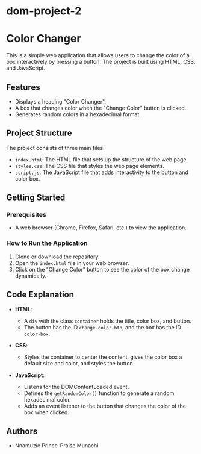 # dom-project-2
# Color Changer

This is a simple web application that allows users to change the color of a box interactively by pressing a button. The project is built using HTML, CSS, and JavaScript.

## Features

- Displays a heading "Color Changer".
- A box that changes color when the "Change Color" button is clicked.
- Generates random colors in a hexadecimal format.

## Project Structure

The project consists of three main files:

- `index.html`: The HTML file that sets up the structure of the web page.
- `styles.css`: The CSS file that styles the web page elements.
- `script.js`: The JavaScript file that adds interactivity to the button and color box.

## Getting Started

### Prerequisites

- A web browser (Chrome, Firefox, Safari, etc.) to view the application.

### How to Run the Application

1. Clone or download the repository.
2. Open the `index.html` file in your web browser.
3. Click on the "Change Color" button to see the color of the box change dynamically.

## Code Explanation

- **HTML**:
  - A `div` with the class `container` holds the title, color box, and button.
  - The button has the ID `change-color-btn`, and the box has the ID `color-box`.

- **CSS**:
  - Styles the container to center the content, gives the color box a default size and color, and styles the button.

- **JavaScript**:
  - Listens for the DOMContentLoaded event.
  - Defines the `getRandomColor()` function to generate a random hexadecimal color.
  - Adds an event listener to the button that changes the color of the box when clicked.

## Authors

- Nnamuzie Prince-Praise Munachi

